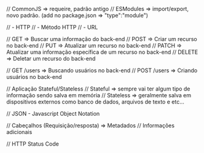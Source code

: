 // CommonJS => requeire, padrão antigo
// ESModules => import/export, novo padrão. (add no package.json => "type":"module")

// - HTTP
//  - Método HTTP
//  - URL

// GET => Buscar uma informação do back-end
// POST => Criar um recurso no back-end
// PUT => Atualizar um recurso no back-end
// PATCH => Atualizar uma informação específica de um recurso no back-end
// DELETE => Deletar um recurso do back-end

// GET /users => Buscando usuários no back-end
// POST /users => Criando usuários no back-end

// Aplicação Stateful/Stateless 
// Stateful => sempre vai ter algum tipo de informação sendo salva em memória
// Stateless => geralmente salva em dispositivos externos como banco de dados, arquivos de texto e etc...

// JSON - Javascript Object Notation

// Cabeçalhos (Requisição/resposta) => Metadados
// Informações adicionais

// HTTP Status Code